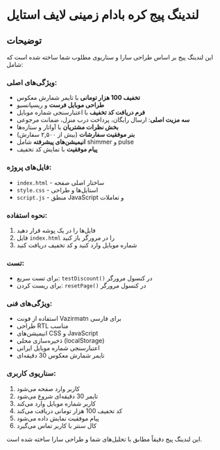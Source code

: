 # لندینگ پیج کره بادام زمینی لایف استایل

## توضیحات
این لندینگ پیج بر اساس طراحی سارا و سناریوی مطلوب شما ساخته شده است که شامل:

### ویژگی‌های اصلی:
- **تخفیف 100 هزار تومانی** با تایمر شمارش معکوس
- **طراحی موبایل فرست** و ریسپانسیو
- **فرم دریافت کد تخفیف** با اعتبارسنجی شماره موبایل
- **سه مزیت اصلی**: ارسال رایگان، پرداخت درب منزل، ضمانت مرجوعی
- **بخش نظرات مشتریان** با آواتار و ستاره‌ها
- **بنر موفقیت سفارشات** (بیش از ۲,۵۰۰ سفارش)
- **انیمیشن‌های پیشرفته** شامل shimmer و pulse
- **پیام موفقیت** با نمایش کد تخفیف

### فایل‌های پروژه:
- `index.html` - ساختار اصلی صفحه
- `style.css` - استایل‌ها و طراحی
- `script.js` - منطق JavaScript و تعاملات

### نحوه استفاده:
1. فایل‌ها را در یک پوشه قرار دهید
2. فایل `index.html` را در مرورگر باز کنید
3. شماره موبایل وارد کنید و کد تخفیف دریافت کنید

### تست:
- برای تست سریع: `testDiscount()` در کنسول مرورگر
- برای ریست کردن: `resetPage()` در کنسول مرورگر

### ویژگی‌های فنی:
- استفاده از فونت Vazirmatn برای فارسی
- طراحی RTL مناسب
- انیمیشن‌های CSS و JavaScript
- ذخیره‌سازی محلی (localStorage)
- اعتبارسنجی شماره موبایل ایرانی
- تایمر شمارش معکوس 30 دقیقه‌ای

### سناریوی کاربری:
1. کاربر وارد صفحه می‌شود
2. تایمر 30 دقیقه‌ای شروع می‌شود
3. کاربر شماره موبایل وارد می‌کند
4. کد تخفیف 100 هزار تومانی دریافت می‌کند
5. پیام موفقیت نمایش داده می‌شود
6. کال سنتر با کاربر تماس می‌گیرد

این لندینگ پیج دقیقاً مطابق با تحلیل‌های شما و طراحی سارا ساخته شده است.